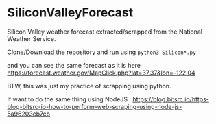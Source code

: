 # SiliconValleyForecast
Silicon Valley weather forecast extracted/scrapped from the National Weather Service.

Clone/Download the repository and run using
`python3 Silicon*.py`

and you can see the same forecast as it is here https://forecast.weather.gov/MapClick.php?lat=37.37&lon=-122.04


BTW, this was just my practice of scrapping using python.

If want to do the same thing using NodeJS : https://blog.bitsrc.io/https-blog-bitsrc-io-how-to-perform-web-scraping-using-node-js-5a96203cb7cb
